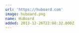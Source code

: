 ```yaml
---
url: 'https://huboard.com'
image: huboard.png
name: HuBoard
added: 2013-12-26T22:08:32.000Z
---
```

